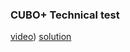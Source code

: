 ### CUBO+ Technical test
[video](https://github.com/devmariomtz/cuboplus_tech_test))
[solution](https://github.com/devmariomtz/cuboplus_tech_test)
